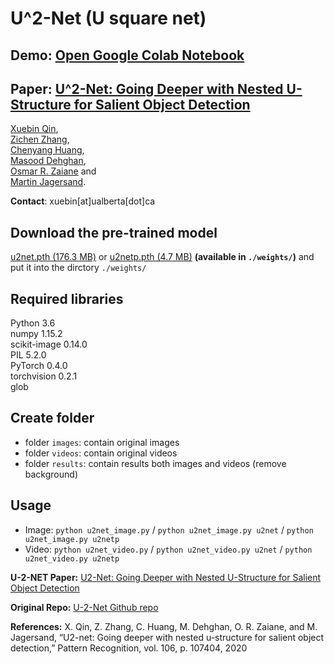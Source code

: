 # U^2-Net (U square net)

## Demo: [Open Google Colab Notebook](https://colab.research.google.com/drive/1PsrXEAkgs3f1STMRP9OqrxYPQSSTxhrU?usp=sharing)

## Paper: [U^2-Net: Going Deeper with Nested U-Structure for Salient Object Detection](https://arxiv.org/pdf/2005.09007.pdf)

[Xuebin Qin](https://webdocs.cs.ualberta.ca/~xuebin/), <br/>
[Zichen Zhang](https://webdocs.cs.ualberta.ca/~zichen2/), <br/>
[Chenyang Huang](https://chenyangh.com/), <br/>
[Masood Dehghan](https://sites.google.com/view/masooddehghan), <br/>
[Osmar R. Zaiane](http://webdocs.cs.ualberta.ca/~zaiane/) and <br/>
[Martin Jagersand](https://webdocs.cs.ualberta.ca/~jag/).

__Contact__: xuebin[at]ualberta[dot]ca

## Download the pre-trained model
[u2net.pth (176.3 MB)](https://drive.google.com/file/d/1tA1efWGkM1BxnMxZ_amFDyVpNp1LEMst/view?usp=sharing) or [u2netp.pth (4.7 MB)](https://drive.google.com/file/d/18_q7KmanC25_zgCm9Pwsd4LHpQMCYe5B/view?usp=sharing) **(available in `./weights/`)** and put it into the dirctory `./weights/`

## Required libraries

Python 3.6  
numpy 1.15.2  
scikit-image 0.14.0  
PIL 5.2.0  
PyTorch 0.4.0  
torchvision 0.2.1  
glob  

## Create folder
- folder `images`: contain original images
- folder `videos`: contain original videos
- folder `results`: contain results both images and videos (remove background)

## Usage
- Image: `python u2net_image.py` / `python u2net_image.py u2net` / `python u2net_image.py u2netp`
- Video: `python u2net_video.py` / `python u2net_video.py u2net` / `python u2net_video.py u2netp`

**U-2-NET Paper:** [U2-Net: Going Deeper with Nested U-Structure for Salient Object Detection](https://arxiv.org/abs/2005.09007)

**Original Repo:** [U-2-Net Github repo](https://github.com/NathanUA/U-2-Net)

**References:** X. Qin, Z. Zhang, C. Huang, M. Dehghan, O. R. Zaiane, and M. Jagersand, “U2-net: Going deeper with nested u-structure for salient object
detection,” Pattern Recognition, vol. 106, p. 107404, 2020
